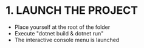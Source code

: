 # 1. LAUNCH THE PROJECT

- Place yourself at the root of the folder
- Execute "dotnet build & dotnet run"
- The interactive console menu is launched
